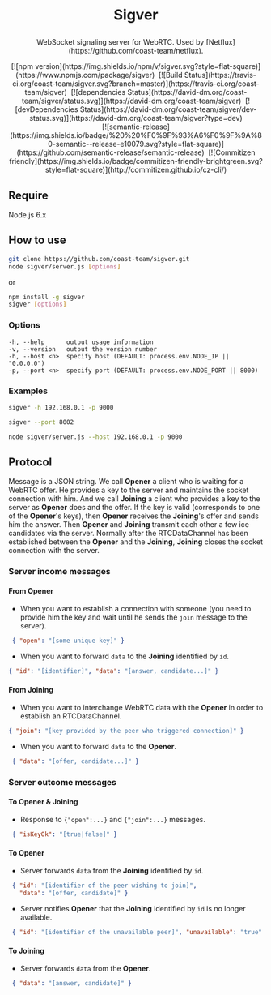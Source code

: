 # <p align="center">Sigver</p>
<p align="center">
WebSocket signaling server for WebRTC. Used by  [Netflux](https://github.com/coast-team/netflux).
<p>

<p align="center">
  [![npm version](https://img.shields.io/npm/v/sigver.svg?style=flat-square)](https://www.npmjs.com/package/sigver)&nbsp;
  [![Build Status](https://travis-ci.org/coast-team/sigver.svg?branch=master)](https://travis-ci.org/coast-team/sigver)&nbsp;
  [![dependencies Status](https://david-dm.org/coast-team/sigver/status.svg)](https://david-dm.org/coast-team/sigver)&nbsp;
  [![devDependencies Status](https://david-dm.org/coast-team/sigver/dev-status.svg)](https://david-dm.org/coast-team/sigver?type=dev)<br />
  [![semantic-release](https://img.shields.io/badge/%20%20%F0%9F%93%A6%F0%9F%9A%80-semantic--release-e10079.svg?style=flat-square)](https://github.com/semantic-release/semantic-release)&nbsp;
  [![Commitizen friendly](https://img.shields.io/badge/commitizen-friendly-brightgreen.svg?style=flat-square)](http://commitizen.github.io/cz-cli/)
<p>

## Require
Node.js 6.x

## How to use
```sh
git clone https://github.com/coast-team/sigver.git
node sigver/server.js [options]
```

or

```sh
npm install -g sigver
sigver [options]
```
### Options
    -h, --help      output usage information
    -v, --version   output the version number
    -h, --host <n>  specify host (DEFAULT: process.env.NODE_IP || "0.0.0.0")
    -p, --port <n>  specify port (DEFAULT: process.env.NODE_PORT || 8000)

### Examples
```sh
sigver -h 192.168.0.1 -p 9000

sigver --port 8002

node sigver/server.js --host 192.168.0.1 -p 9000
```

## Protocol
Message is a JSON string. We call **Opener** a client who is waiting for
a WebRTC offer. He provides a key to the server and maintains the socket connection with him. And we call **Joining** a client who provides a key to the server as **Opener** does and the offer. If the key is valid (corresponds to one of the **Opener**'s keys), then **Opener** receives
the **Joining**'s offer and sends him the answer. Then **Opener** and **Joining**
transmit each other a few ice candidates via the server. Normally after the RTCDataChannel has been established between the **Opener** and the **Joining**, **Joining** closes the socket connection with the server.

### Server income messages
#### From **Opener**
- When you want to establish a connection with someone (you need to provide him the key and wait until he sends the `join` message to the server).
```json
 { "open": "[some unique key]" }
```
- When you want to forward `data` to the **Joining** identified by `id`.
```json
{ "id": "[identifier]", "data": "[answer, candidate...]" }
```


#### From **Joining**
- When you want to interchange WebRTC data with the **Opener** in order to establish an RTCDataChannel.
```json
{ "join": "[key provided by the peer who triggered connection]" }
```
- When you want to forward `data` to the **Opener**.
```json
 { "data": "[offer, candidate...]" }
```

### Server outcome messages
#### To **Opener** & **Joining**
- Response to ̀`{"open":...}` and `{"join":...}` messages.
```json
 { "isKeyOk": "[true|false]" }
```

#### To **Opener**
- Server forwards `data` from the **Joining** identified by `id`.
```json
 { "id": "[identifier of the peer wishing to join]",
   "data": "[offer, candidate]" }
```
- Server notifies **Opener** that the **Joining** identified by `id` is no longer available.
```json
 { "id": "[identifier of the unavailable peer]", "unavailable": "true" }
```

#### To **Joining**
- Server forwards `data` from the **Opener**.
```json
 { "data": "[answer, candidate]" }
```
